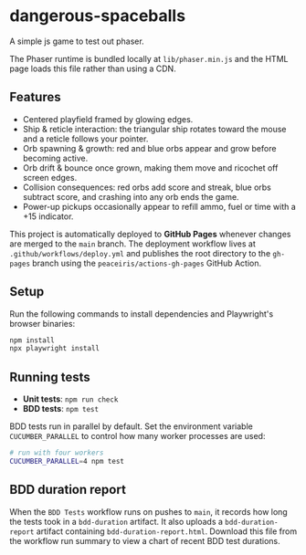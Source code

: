 # dangerous-spaceballs
A simple js game to test out phaser.

The Phaser runtime is bundled locally at `lib/phaser.min.js` and the HTML page
loads this file rather than using a CDN.

## Features

- Centered playfield framed by glowing edges.
- Ship & reticle interaction: the triangular ship rotates toward the mouse and a reticle follows your pointer.
- Orb spawning & growth: red and blue orbs appear and grow before becoming active.
- Orb drift & bounce once grown, making them move and ricochet off screen edges.
- Collision consequences: red orbs add score and streak, blue orbs subtract score, and crashing into any orb ends the game.
- Power-up pickups occasionally appear to refill ammo, fuel or time with a +15 indicator.

This project is automatically deployed to **GitHub Pages** whenever changes are merged to the `main` branch. The deployment workflow lives at `.github/workflows/deploy.yml` and publishes the root directory to the `gh-pages` branch using the `peaceiris/actions-gh-pages` GitHub Action.

## Setup

Run the following commands to install dependencies and Playwright's browser binaries:

```bash
npm install
npx playwright install
```

## Running tests

- **Unit tests**: `npm run check`
- **BDD tests**: `npm test`

BDD tests run in parallel by default. Set the environment variable
`CUCUMBER_PARALLEL` to control how many worker processes are used:

```bash
# run with four workers
CUCUMBER_PARALLEL=4 npm test
```


## BDD duration report

When the `BDD Tests` workflow runs on pushes to `main`, it records how long the
tests took in a `bdd-duration` artifact. It also uploads a `bdd-duration-report`
artifact containing `bdd-duration-report.html`. Download this file from the
workflow run summary to view a chart of recent BDD test durations.
